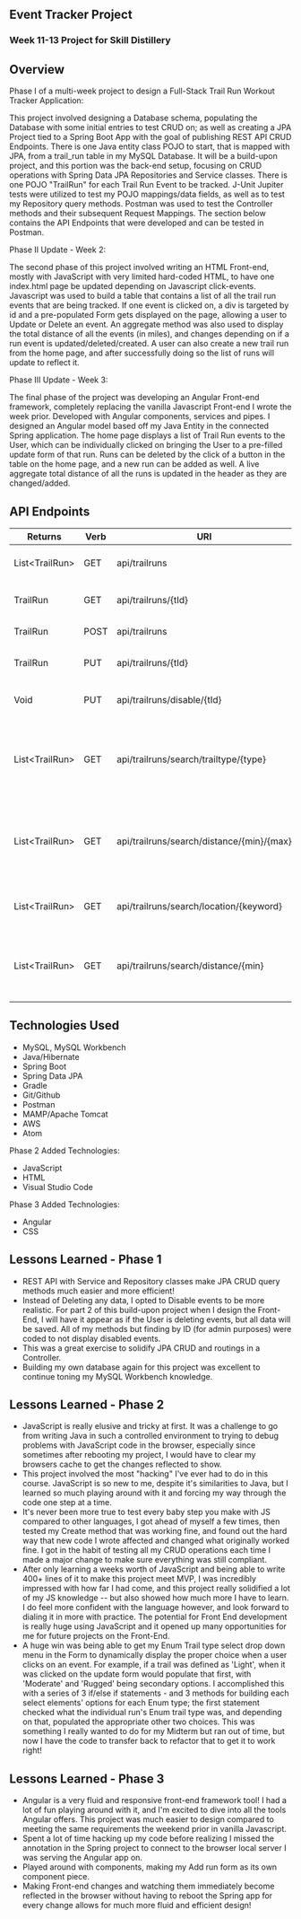 ## Event Tracker Project

### Week 11-13 Project for Skill Distillery

## Overview

Phase I of a multi-week project to design a Full-Stack Trail Run Workout Tracker Application:

This project involved designing a Database schema, populating the Database with some initial entries to test CRUD on; as well as creating a JPA Project tied to a Spring Boot App with the goal of publishing REST API CRUD Endpoints. There is one Java entity class POJO to start, that is mapped with JPA, from a trail_run table in my MySQL Database. It will be a build-upon project, and this portion was the back-end setup, focusing on CRUD operations with Spring Data JPA Repositories and Service classes. There is one POJO "TrailRun" for each Trail Run Event to be tracked.  J-Unit Jupiter tests were utilized to test my POJO mappings/data fields, as well as to test my Repository query methods.  Postman was used to test the Controller methods and their subsequent Request Mappings.  The section below contains the API Endpoints that were developed and can be tested in Postman.

Phase II Update - Week 2:

The second phase of this project involved writing an HTML Front-end, mostly with JavaScript with very limited hard-coded HTML, to have one index.html page be updated depending on Javascript click-events.  Javascript was used to build a table that contains a list of all the trail run events that are being tracked.  If one event is clicked on, a div is targeted by id and a pre-populated Form gets displayed on the page, allowing a user to Update or Delete an event.  An aggregate method was also used to display the total distance of all the events (in miles), and changes depending on if a run event is updated/deleted/created.  A user can also create a new trail run from the home page, and after successfully doing so the list of runs will update to reflect it.

Phase III Update - Week 3:

The final phase of the project was developing an Angular Front-end framework, completely replacing the vanilla Javascript Front-end I wrote the week prior.  Developed with Angular components, services and pipes.  I designed an Angular model based off my Java Entity in the connected Spring application.  The home page displays a list of Trail Run events to the User, which can be individually clicked on bringing the User to a pre-filled update form of that run.  Runs can be deleted by the click of a button in the table on the home page, and a new run can be added as well.  A live aggregate total distance of all the runs is updated in the header as they are changed/added.

## API Endpoints

|Returns   | Verb        | URI    | Description |
|----------|-------------|--------|-------------|
| List&lt;TrailRun&gt; | GET  | api/trailruns | Retrieve List of Active Trail Runs |
| TrailRun | GET | api/trailruns/{tId} | Retrieve one Trail Run by ID |
| TrailRun | POST | api/trailruns | Creates a new Trail Run |
| TrailRun | PUT | api/trailruns/{tId} | Updates an existing Trail Run by ID |
| Void | PUT | api/trailruns/disable/{tId} | Disables an existing Trail Run by ID |
| List&lt;TrailRun&gt; | GET | api/trailruns/search/trailtype/{type} | Retrieve List of Trail Runs of a certain Enum type: ("LIGHT", "MODERATE", "RUGGED") |
| List&lt;TrailRun&gt; | GET | api/trailruns/search/distance/{min}/{max} | Retrieve List of Trail Runs within a specific distance range (in miles) |
| List&lt;TrailRun&gt; | GET | api/trailruns/search/location/{keyword} | Retrieve List of Trail Runs by a location keyword |
| List&lt;TrailRun&gt; | GET | api/trailruns/search/distance/{min} | Retrieve List of Trail Runs with a minimum distance (in miles) |

## Technologies Used
* MySQL, MySQL Workbench
* Java/Hibernate
* Spring Boot
* Spring Data JPA
* Gradle
* Git/Github
* Postman
* MAMP/Apache Tomcat
* AWS
* Atom

Phase 2 Added Technologies:

* JavaScript
* HTML
* Visual Studio Code

Phase 3 Added Technologies:

* Angular
* CSS

## Lessons Learned - Phase 1

* REST API with Service and Repository classes make JPA CRUD query methods much easier and more efficient!
* Instead of Deleting any data, I opted to Disable events to be more realistic.  For part 2 of this build-upon project when I design the Front-End, I will have it appear as if the User is deleting events, but all data will be saved. All of my methods but finding by ID (for admin purposes) were coded to not display disabled events.
* This was a great exercise to solidify JPA CRUD and routings in a Controller.
* Building my own database again for this project was excellent to continue toning my MySQL Workbench knowledge.

## Lessons Learned - Phase 2

* JavaScript is really elusive and tricky at first.  It was a challenge to go from writing Java in such a controlled environment to trying to debug problems with JavaScript code in the browser, especially since sometimes after rebooting my project, I would have to clear my browsers cache to get the changes reflected to show.
* This project involved the most "hacking" I've ever had to do in this course.  JavaScript is so new to me, despite it's similarities to Java, but I learned so much playing around with it and forcing my way through the code one step at a time.
* It's never been more true to test every baby step you make with JS compared to other languages, I got ahead of myself a few times, then tested my Create method that was working fine, and found out the hard way that new code I wrote affected and changed what originally worked fine.  I got in the habit of testing all my CRUD operations each time I made a major change to make sure everything was still compliant.
* After only learning a weeks worth of JavaScript and being able to write 400+ lines of it to make this project meet MVP, I was incredibly impressed with how far I had come, and this project really solidified a lot of my JS knowledge -- but also showed how much more I have to learn.  I do feel more confident with the language however, and look forward to dialing it in more with practice.  The potential for Front End development is really huge using JavaScript and it opened up many opportunities for me for future projects on the Front-End.
* A huge win was being able to get my Enum Trail type select drop down menu in the Form to dynamically display the proper choice when a user clicks on an event.  For example, if a trail was defined as 'Light', when it was clicked on the update form would populate that first, with 'Moderate' and 'Rugged' being secondary options.  I accomplished this with a series of 3 if/else if statements - and 3 methods for building each select elements' options for each Enum type; the first statement checked what the individual run's Enum trail type was, and depending on that, populated the appropriate other two choices.  This was something I really wanted to do for my Midterm but ran out of time, but now I have the code to transfer back to refactor that to get it to work right!

## Lessons Learned - Phase 3

* Angular is a very fluid and responsive front-end framework tool! I had a lot of fun playing around with it, and I'm excited to dive into all the tools Angular offers.  This project was much easier to design compared to meeting the same requirements the weekend prior in vanilla Javascript.
* Spent a lot of time hacking up my code before realizing I missed the annotation in the Spring project to connect to the browser local server I was serving the Angular app on.
* Played around with components, making my Add run form as its own component piece.
* Making Front-end changes and watching them immediately become reflected in the browser without having to reboot the Spring app for every change allows for much more fluid and efficient design!
